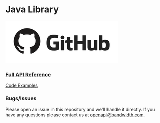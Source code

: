 # Java Library

[![github](../images/github_logo.png)](https://github.com/bandwidthcom/java-bandwidth)

### [Full API Reference](http://www.javadoc.io/doc/com.bandwidth.sdk/bandwidth-java-sdk)


[Code Examples](https://github.com/bandwidthcom/java-bandwidth-examples)


### Bugs/Issues
Please open an issue in this repository and we'll handle it directly. If you have any questions please contact us at openapi@bandwidth.com.
